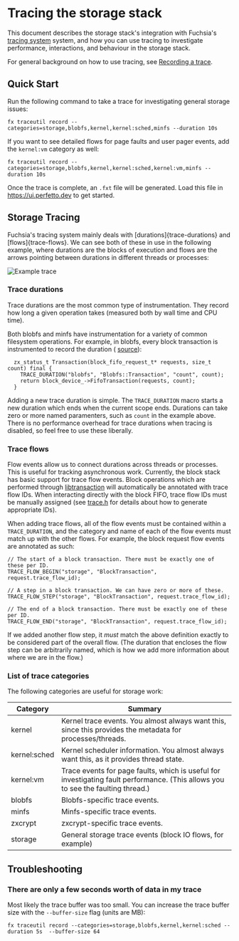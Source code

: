 # Tracing the storage stack

This document describes the storage stack's integration with Fuchsia's
[tracing system](/docs/concepts/tracing.md) system, and how you can use tracing
to investigate performance, interactions, and behaviour in the storage stack.

For general background on how to use tracing, see
[Recording a trace](/docs/development/tracing/tutorial/recording-a-fuchsia-trace.md).

## Quick Start

Run the following command to take a trace for investigating general storage
issues:

```
fx traceutil record --categories=storage,blobfs,kernel,kernel:sched,minfs --duration 10s
```

If you want to see detailed flows for page faults and user pager events, add the
`kernel:vm` category as well:

```
fx traceutil record --categories=storage,blobfs,kernel,kernel:sched,kernel:vm,minfs --duration 10s
```

Once the trace is complete, an `.fxt` file will be generated. Load this file in
<https://ui.perfetto.dev> to get started.

## Storage Tracing

Fuchsia's tracing system mainly deals with [durations]{trace-durations} and
[flows]{trace-flows}. We can see both of these in use in the following example,
where durations are the blocks of execution and flows are the arrows pointing
between durations in different threads or processes:

![Example trace](example_trace.png)

### Trace durations

Trace durations are the most common type of instrumentation. They record how
long a given operation takes (measured both by wall time and CPU time).

Both blobfs and minfs have instrumentation for a variety of common filesystem
operations. For example, in blobfs, every block transaction is instrumented to
record the duration (
[source](https://cs.opensource.google/fuchsia/fuchsia/+/master:src/storage/blobfs/blobfs.h;l=97;drc=f14ae2556f5c35bf9f33f4cd7f1b6fb5a53dd80d)):

```
  zx_status_t Transaction(block_fifo_request_t* requests, size_t count) final {
    TRACE_DURATION("blobfs", "Blobfs::Transaction", "count", count);
    return block_device_->FifoTransaction(requests, count);
  }
```

Adding a new trace duration is simple. The `TRACE_DURATION` macro starts a new
duration which ends when the current scope ends. Durations can take zero or more
named paramenters, such as `count` in the example above. There is no performance
overhead for trace durations when tracing is disabled, so feel free to use these
liberally.

### Trace flows

Flow events allow us to connect durations across threads or processes. This is
useful for tracking asynchronous work. Currently, the block stack has basic
support for trace flow events. Block operations which are performed through
[libtransaction](/zircon/system/ulib/fs/transaction/) will automatically be
annotated with trace flow IDs. When interacting directly with the block FIFO,
trace flow IDs must be manually assigned (see
[trace.h](/zircon/system/ulib/fs/transaction/trace.h) for details about how to
generate appropriate IDs).

When adding trace flows, all of the flow events must be contained within a
`TRACE_DURATION`, and the category and name of each of the flow events must
match up with the other flows. For example, the block request flow events are
annotated as such:

```
// The start of a block transaction. There must be exactly one of these per ID.
TRACE_FLOW_BEGIN("storage", "BlockTransaction", request.trace_flow_id);

// A step in a block transaction. We can have zero or more of these.
TRACE_FLOW_STEP("storage", "BlockTransaction", request.trace_flow_id);

// The end of a block transaction. There must be exactly one of these per ID.
TRACE_FLOW_END("storage", "BlockTransaction", request.trace_flow_id);
```

If we added another flow step, it *must* match the above definition exactly to
be considered part of the overall flow. (The duration that encloses the flow
step can be arbitrarily named, which is how we add more information about where
we are in the flow.)

### List of trace categories

The following categories are useful for storage work:

| Category     | Summary |
| ------------ | ------------------------------------------------------------- |
| kernel       | Kernel trace events. You almost always want this, since this provides the metadata for processes/threads. |
| kernel:sched | Kernel scheduler information. You almost always want this, as it provides thread state. |
| kernel:vm    | Trace events for page faults, which is useful for investigating fault performance. (This allows you to see the faulting thread.) |
| blobfs       | Blobfs-specific trace events. |
| minfs        | Minfs-specific trace events. |
| zxcrypt      | zxcrypt-specific trace events. |
| storage      | General storage trace events (block IO flows, for example) |

## Troubleshooting

### There are only a few seconds worth of data in my trace

Most likely the trace buffer was too small. You can increase the trace buffer
size with the `--buffer-size` flag (units are MB):

```
fx traceutil record --categories=storage,blobfs,kernel,kernel:sched --duration 5s  --buffer-size 64
```
